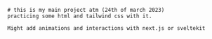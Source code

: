     # this is my main project atm (24th of march 2023)
    practicing some html and tailwind css with it. 

    Might add animations and interactions with next.js or sveltekit 

    